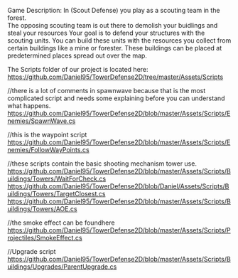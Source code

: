 Game Description:
In (Scout Defense) you play as a scouting team in the forest.  
The opposing scouting team is out there to demolish your buidlings and steal your resources
Your goal is to defend your structures with the scouting units. 
You can build these units with the resources you collect from certain buildings like a mine or forester. 
These buildings can be placed at predetermined places spread out over the map.

The Scripts folder of our project is located here:
https://github.com/Daniel95/TowerDefense2D/tree/master/Assets/Scripts

//there is a lot of comments in spawnwave because that is the most complicated script and needs some explaining before you can understand what happens.
https://github.com/Daniel95/TowerDefense2D/blob/master/Assets/Scripts/Enemies/SpawnWave.cs

//this is the waypoint script
https://github.com/Daniel95/TowerDefense2D/blob/master/Assets/Scripts/Enemies/FollowWayPoints.cs

//these scripts contain the basic shooting mechanism tower use.
https://github.com/Daniel95/TowerDefense2D/blob/master/Assets/Scripts/Buildings/Towers/WaitForCheck.cs
https://github.com/Daniel95/TowerDefense2D/blob/Daniel/Assets/Scripts/Buildings/Towers/TargetClosest.cs
https://github.com/Daniel95/TowerDefense2D/blob/master/Assets/Scripts/Buildings/Towers/AOE.cs

//the smoke effect can be foundhere
https://github.com/Daniel95/TowerDefense2D/blob/master/Assets/Scripts/Projectiles/SmokeEffect.cs

//Upgrade script
https://github.com/Daniel95/TowerDefense2D/blob/master/Assets/Scripts/Buildings/Upgrades/ParentUpgrade.cs
